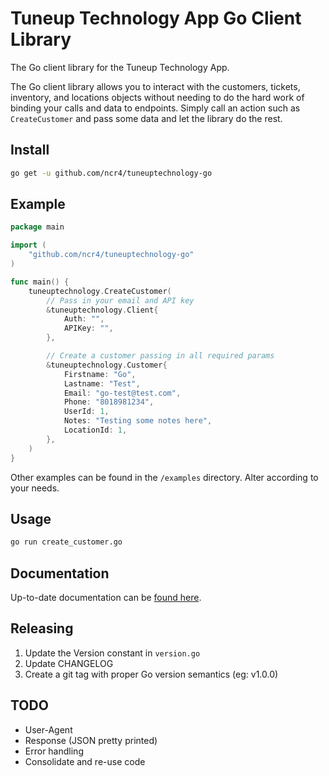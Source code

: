 # Tuneup Technology App Go Client Library

The Go client library for the Tuneup Technology App.

The Go client library allows you to interact with the customers, tickets, inventory, and locations objects without needing to do the hard work of binding your calls and data to endpoints. Simply call an action such as `CreateCustomer` and pass some data and let the library do the rest.

## Install

```bash
go get -u github.com/ncr4/tuneuptechnology-go
```

## Example

```go
package main

import (
	"github.com/ncr4/tuneuptechnology-go"
)

func main() {
	tuneuptechnology.CreateCustomer(
		// Pass in your email and API key
		&tuneuptechnology.Client{
			Auth: "",
			APIKey: "",
		},

		// Create a customer passing in all required params
		&tuneuptechnology.Customer{
			Firstname: "Go",
			Lastname: "Test",
			Email: "go-test@test.com",
			Phone: "8018981234",
			UserId: 1,
			Notes: "Testing some notes here",
			LocationId: 1,
		},
	)
}
```

Other examples can be found in the `/examples` directory. Alter according to your needs.

## Usage

```bash
go run create_customer.go
```

## Documentation

Up-to-date documentation can be [found here](https://app.tuneuptechnology.com/docs/api).

## Releasing

1. Update the Version constant in `version.go`
1. Update CHANGELOG
1. Create a git tag with proper Go version semantics (eg: v1.0.0)

## TODO

- User-Agent
- Response (JSON pretty printed)
- Error handling
- Consolidate and re-use code

